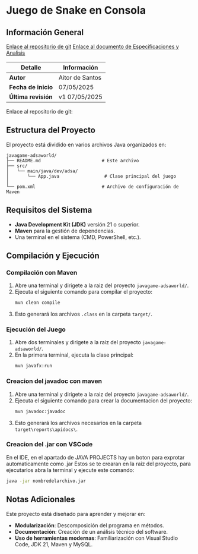 # Juego de Snake en Consola

## Información General
[Enlace al repositorio de git](https://github.com/Adsa06/javagame-adsaworld)
[Enlace al documento de Especificaciones y Analisis](https://1drv.ms/w/c/c48b354083f5dd20/EWm3SnBJsz1MjxlrfQZ7IVQB_qOpL4Cxqa7QVm7hX2AQqg?e=kDD7qM)

| Detalle              | Información       |
|----------------------|-------------------|
| **Autor**            | Aitor de Santos   |
| **Fecha de inicio**  | 07/05/2025        |
| **Última revisión**  | v1 07/05/2025     |

Enlace al repositorio de git: 
## Estructura del Proyecto

El proyecto está dividido en varios archivos Java organizados en:

```plaintext
javagame-adsaworld/
├── README.md                       # Este archivo
├── src/
│   └── main/java/dev/adsa/
│       └── App.java                 # Clase principal del juego
│
└── pom.xml                         # Archivo de configuración de Maven
```

## Requisitos del Sistema

- **Java Development Kit (JDK)** versión 21 o superior.
- **Maven** para la gestión de dependencias.
- Una terminal en el sistema (CMD, PowerShell, etc.).

## Compilación y Ejecución

### Compilación con Maven

1. Abre una terminal y dirigete a la raiz del proyecto `javagame-adsaworld/`.
2. Ejecuta el siguiente comando para compilar el proyecto:
   ```bash
   mvn clean compile
   ```
3. Esto generará los archivos `.class` en la carpeta `target/`.

### Ejecución del Juego

1. Abre dos terminales y dirigete a la raiz del proyecto `javagame-adsaworld/`.
2. En la primera terminal, ejecuta la clase principal:
   ```bash
   mvn javafx:run
   ```

### Creacion del javadoc con maven

1. Abre una terminal  y dirigete a la raiz del proyecto `javagame-adsaworld/`.
2. Ejecuta el siguiente comando para crear la documentacion del proyecto:
   ```bash
   mvn javadoc:javadoc
   ```
3. Esto generará los archivos necesarios en la carpeta `target\reports\apidocs\`.

### Creacion del .jar con VSCode

En el IDE, en el apartado de JAVA PROJECTS hay un boton para exprotar automaticamente como .jar
Estos se te crearan en la raiz del proyecto, para ejecutarlos abra la terminal y ejecute este comando:
   ```bash
   java -jar nombredelarchivo.jar
   ```

## Notas Adicionales

Este proyecto está diseñado para aprender y mejorar en:

- **Modularización**: Descomposición del programa en métodos.
- **Documentación**: Creación de un análisis técnico del software.
- **Uso de herramientas modernas**: Familiarización con Visual Studio Code, JDK 21, Maven y MySQL.